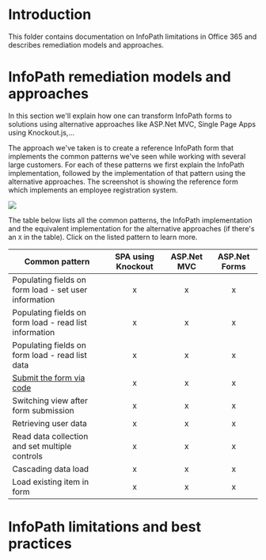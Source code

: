 # Introduction #
This folder contains documentation on InfoPath limitations in Office 365 and describes remediation models and approaches.

# InfoPath remediation models and approaches #
In this section we'll explain how one can transform InfoPath forms to solutions using alternative approaches like ASP.Net MVC, Single Page Apps using Knockout.js,...

The approach we've taken is to create a reference InfoPath form that implements the common patterns we've seen while working with several large customers. For each of these patterns we first explain the InfoPath implementation, followed by the implementation of that pattern using the alternative approaches. The screenshot is showing the reference form which implements an employee registration system.

![](http://i.imgur.com/esc3rMP.png)

The table below lists all the common patterns, the InfoPath implementation and the equivalent implementation for the alternative approaches (if there's an `X` in the table). Click on the listed pattern to learn more.

Common pattern | SPA using Knockout | ASP.Net MVC | ASP.Net Forms
---------------|:------------------:|:-----------:|:-----------:
Populating fields on form load - set user information | x | x | x 
Populating fields on form load - read list information | x | x | x 
Populating fields on form load - read list data | x | x | x 
[Submit the form via code](https://github.com/OfficeDev/PnP-Transformation/blob/dev/InfoPath/Guidance/Patterns/Submit%20the%20form%20via%20code.md) | x | x | x 
Switching view after form submission | x | x | x 
Retrieving user data | x | x | x 
Read data collection and set multiple controls | x | x | x 
Cascading data load | x | x | x 
Load existing item in form | x | x | x 


# InfoPath limitations and best practices #



